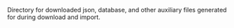 Directory for downloaded json, database, and other auxiliary files generated for during download and import. 